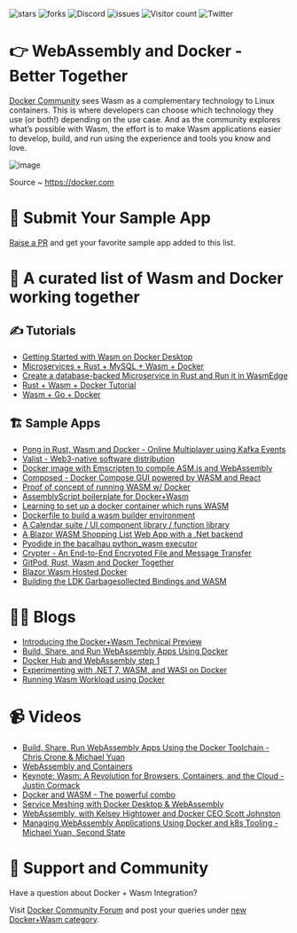![stars](https://img.shields.io/github/stars/collabnix/wasm-docker-better-together)
![forks](https://img.shields.io/github/forks/collabnix/wasm-docker-better-together)
![Discord](https://img.shields.io/discord/1020180904129335379)
![issues](https://img.shields.io/github/issues/collabnix/wasm-docker-better-together)
![Visitor count](https://shields-io-visitor-counter.herokuapp.com/badge?page=collabnix.wasm-docker-better-together)
![Twitter](https://img.shields.io/twitter/follow/collabnix?style=social)


# 👉 WebAssembly and Docker - Better Together

[Docker Community](https://forums.docker.com) sees Wasm as a complementary technology to Linux containers. This is where developers can choose which technology they use (or both!) depending on the use case. And as the community explores what’s possible with Wasm, the effort is to make Wasm applications easier to develop, build, and run using the experience and tools you know and love.



![image](https://user-images.githubusercontent.com/34368930/200236234-fcc71f84-a04d-4116-8cd6-9f03ae4f3973.png)

Source ~ https://docker.com


# 🐳 Submit Your Sample App

[Raise a PR](https://github.com/collabnix/wasm-docker-better-together/pulls) and get your favorite sample app added to this list.



# 🤲 A curated list of Wasm and Docker working together



## ✍️ Tutorials

- [Getting Started with Wasm on Docker Desktop](https://docs.docker.com/desktop/wasm/)
- [Microservices + Rust + MySQL + Wasm + Docker](https://github.com/second-state/microservice-rust-mysql)
- [Create a database-backed Microservice in Rust and Run it in WasmEdge](https://www.youtube.com/watch?v=VSqMPFr7SEs)
- [Rust + Wasm + Docker Tutorial](https://github.com/artificial-lua/RustToWasmTutorial)
- [Wasm + Go + Docker](https://github.com/flat35hd99/wasm-go-docker)



## 🏗️ Sample Apps

- [Pong in Rust, Wasm and Docker - Online Multiplayer using Kafka Events](https://github.com/thilo-behnke/wasm-pong)
- [Valist - Web3-native software distribution](https://github.com/valist-io/valist)
- [Docker image with Emscripten to compile ASM.js and WebAssembly](https://github.com/trzecieu/emscripten-docker)
- [Composed - Docker Compose GUI powered by WASM and React](https://github.com/mukkund1996/composed)
- [Proof of concept of running WASM w/ Docker](https://github.com/thiskevinwang/docker-wasm)
- [AssemblyScript boilerplate for Docker+Wasm](https://github.com/CreoOne/EdgeIntraComm)
- [Learning to set up a docker container which runs WASM](https://github.com/admiral-akk/rust-wasm-docker)
- [Dockerfile to build a wasm builder environment](https://github.com/leviyanx/wasm)
- [A Calendar suite / UI component library / function library](https://github.com/leosdibella/aciculate)
- [A Blazor WASM Shopping List Web App with a .Net backend](https://github.com/Velociraptor45/ProjectHermes-ShoppingList)
- [Pyodide in the bacalhau python_wasm executor](https://github.com/lukemarsden/pyodide)
- [Crypter - An End-to-End Encrypted File and Message Transfer](https://github.com/Crypter-File-Transfer/Crypter)
- [GitPod, Rust, Wasm and Docker Together](https://github.com/dtoebe/GitPod-Rust-Wasm-Docker)
- [Blazor Wasm Hosted Docker](https://github.com/dotnetnoobie/BlazorWasmHostedDocker)
- [Building the LDK Garbagesollected Bindings and WASM](https://github.com/synonymdev/ldk-garbagecollected-docker)

# 🧑‍💻  Blogs

- [Introducing the Docker+Wasm Technical Preview](https://www.docker.com/blog/docker-wasm-technical-preview/)
- [Build, Share, and Run WebAssembly Apps Using Docker](https://www.docker.com/blog/build-share-run-webassembly-apps-docker/)
- [Docker Hub and WebAssembly step 1](https://nigelpoulton.com/docker-hub-and-webassembly-step-1/)
- [Experimenting with .NET 7, WASM, and WASI on Docker](https://laurentkempe.com/2022/10/31/experimenting-with-dotnet-7-wasm-and-wasi-on-docker/)
- [Running Wasm Workload using Docker](https://dev.to/docker/a-first-look-at-wasm-and-docker-5dg0)




# 📹 Videos


- [Build, Share, Run WebAssembly Apps Using the Docker Toolchain - Chris Crone & Michael Yuan](https://www.youtube.com/watch?v=3j915xoDovs)
- [WebAssembly and Containers](https://www.youtube.com/watch?v=OGcm3rHg630&t=95s)
- [Keynote: Wasm: A Revolution for Browsers, Containers, and the Cloud - Justin Cormack](https://www.youtube.com/watch?v=uf0Rboi0mYg)
- [Docker and WASM - The powerful combo](https://www.youtube.com/watch?v=9JVV2qrp080&t=131s)
- [Service Meshing with Docker Desktop & WebAssembly](https://www.youtube.com/watch?v=5BrbbKZOctw)
- [WebAssembly, with Kelsey Hightower and Docker CEO Scott Johnston](https://www.youtube.com/watch?v=VKMURlwWIVI)
- [Managing WebAssembly Applications Using Docker and k8s Tooling - Michael Yuan, Second State](https://www.youtube.com/watch?v=jiiuL3bsDhU)


# 💬 Support and Community

Have a question about Docker + Wasm Integration? 

Visit  [Docker Community Forum](https://forums.docker.com) and post your queries under [new Docker+Wasm category](https://forums.docker.com/c/docker-wasm/63).

